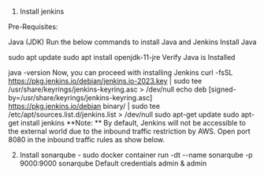 1. Install jenkins
 
Pre-Requisites:

Java (JDK)
Run the below commands to install Java and Jenkins
Install Java

sudo apt update
sudo apt install openjdk-11-jre
Verify Java is Installed

java -version
Now, you can proceed with installing Jenkins
curl -fsSL https://pkg.jenkins.io/debian/jenkins.io-2023.key | sudo tee \
  /usr/share/keyrings/jenkins-keyring.asc > /dev/null
echo deb [signed-by=/usr/share/keyrings/jenkins-keyring.asc] \
  https://pkg.jenkins.io/debian binary/ | sudo tee \
  /etc/apt/sources.list.d/jenkins.list > /dev/null
sudo apt-get update
sudo apt-get install jenkins
**Note: ** By default, Jenkins will not be accessible to the external world due to the inbound traffic restriction by AWS. Open port 8080 in the inbound traffic rules as show below.

2. Install sonarqube -
   sudo docker container run -dt --name sonarqube -p 9000:9000 sonarqube
Default credentials admin & admin



